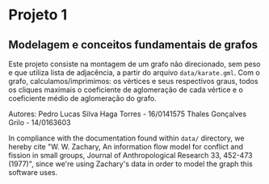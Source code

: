 # Projeto 1
## Modelagem e conceitos fundamentais de grafos
Este projeto consiste na montagem de um grafo não direcionado, sem peso e que utiliza lista de adjacência, a partir do
arquivo ```data/karate.gml```. Com o grafo, calculamos/imprimimos: os vértices e seus respectivos graus, todos os
cliques maximais o coeficiente de aglomeração de cada vértice e o coeficiente médio de aglomeração do grafo.

Autores:
Pedro Lucas Silva Haga Torres - 16/0141575
Thales Gonçalves Grilo - 14/0163603

In compliance with the documentation found within `data/` directory, we hereby cite "W. W. Zachary, An information flow
model for conflict and fission in small groups, Journal of Anthropological Research 33, 452-473 (1977)", since we're
using Zachary's data in order to model the graph this software uses.